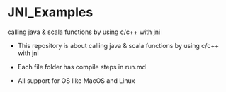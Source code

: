 # JNI_Examples
 calling java &amp; scala functions by using c/c++ with jni



- This repository is about calling java & scala functions by using c/c++ with jni

- Each file folder has compile steps in run.md

- All support for OS like MacOS and Linux

